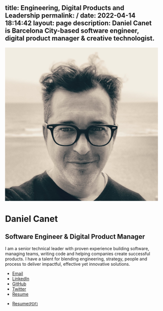title: Engineering, Digital Products and Leadership
permalink: /
date: 2022-04-14 18:14:42
layout: page
description: Daniel Canet is Barcelona City-based software engineer, digital product manager & creative technologist.
---
<div class="first stack">
    <img src="media/profile.new.jpg" alt="Daniel Canet" class="img-profile" />
</div>
<div class="last stack bio">
    <h1>Daniel Canet</h1>
    <h2>Software Engineer & Digital Product Manager</h2>
    <p>I am a senior technical leader with proven experience building software, managing teams, writing code and helping companies create successful products. <span>I have a talent for blending engineering, strategy, people and process to deliver impactful, effective yet innovative solutions.</span></p>
    <ul class="contact">
        <li><a href="mailto:hello@danielca.net" title="Contact by e-mail">Email</a></li>        
        <li><a href="https://www.linkedin.com/in/dcanetma" title="Visit Daniel Canet's LinkedIn profile">LinkedIn</a></li>
        <li><a href="https://github.com/dcanet-at-wiris" title="Visit Daniel Canet's GitHub profile from Wiris">GitHub</a></li>
        <li><a href="https://twitter.com/dcanetma" title="Visit Daniel Canet's Twitter profile">Twitter</a></li>
        <li><a href="/media/docs/resume-danielcanet-v1.2.1.pdf" title="Download Resume (PDF)">Resume</a></li>
    </ul>
    <ul class="resume">
        <li><a class="btn" href="/media/docs/resume-danielcanet-v1.2.1.pdf" title="Download Resume (PDF)">Resume<small>(PDF)</span></a></li>
    </ul>
</div>
